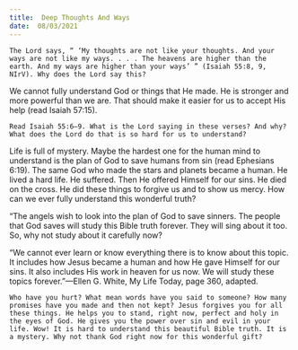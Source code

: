 ```yaml
---
title:  Deep Thoughts And Ways 
date:  08/03/2021
---
```


`The Lord says, “ ‘My thoughts are not like your thoughts. And your ways are not like my ways. . . . The heavens are higher than the earth. And my ways are higher than your ways’ ” (Isaiah 55:8, 9, NIrV). Why does the Lord say this?`

We cannot fully understand God or things that He made. He is stronger and more powerful than we are. That should make it easier for us to accept His help (read Isaiah 57:15).

`Read Isaiah 55:6–9. What is the Lord saying in these verses? And why? What does the Lord do that is so hard for us to understand?`

Life is full of mystery. Maybe the hardest one for the human mind to understand is the plan of God to save humans from sin (read Ephesians 6:19). The same God who made the stars and planets became a human. He lived a hard life. He suffered. Then He offered Himself for our sins. He died on the cross. He did these things to forgive us and to show us mercy. How can we ever fully understand this wonderful truth?

“The angels wish to look into the plan of God to save sinners. The people that God saves will study this Bible truth forever. They will sing about it too. So, why not study about it carefully now?

“We cannot ever learn or know everything there is to know about this topic. It includes how Jesus became a human and how He gave Himself for our sins. It also includes His work in heaven for us now. We will study these topics forever.”—Ellen G. White, My Life Today, page 360, adapted.

`Who have you hurt? What mean words have you said to someone? How many promises have you made and then not kept? Jesus forgives you for all these things. He helps you to stand, right now, perfect and holy in the eyes of God. He gives you the power over sin and evil in your life. Wow! It is hard to understand this beautiful Bible truth. It is a mystery. Why not thank God right now for this wonderful gift?`